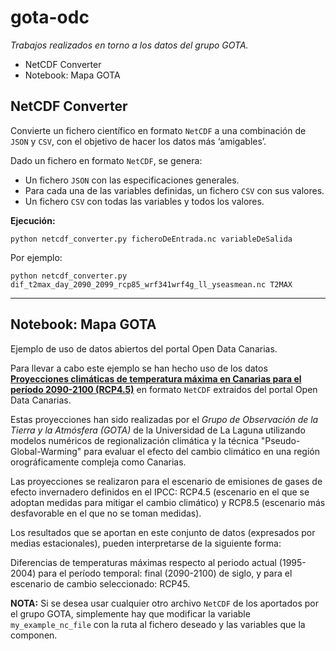 gota-odc
==========

*Trabajos realizados en torno a los datos del grupo GOTA.*

* NetCDF Converter
* Notebook: Mapa GOTA

NetCDF Converter
----------------
Convierte un fichero científico en formato `NetCDF` a una combinación de `JSON` y `CSV`, con el objetivo de hacer los datos más ‘amigables’.

Dado un fichero en formato `NetCDF`, se genera:
* Un fichero `JSON` con las especificaciones generales.
* Para cada una de las variables definidas, un fichero `CSV` con sus valores.
* Un fichero `CSV` con todas las variables y todos los valores.

**Ejecución:**
```
python netcdf_converter.py ficheroDeEntrada.nc variableDeSalida
```

Por ejemplo: 
```
python netcdf_converter.py dif_t2max_day_2090_2099_rcp85_wrf341wrf4g_ll_yseasmean.nc T2MAX
```

---

Notebook: Mapa GOTA
-------------------
Ejemplo de uso de datos abiertos del portal Open Data Canarias.

Para llevar a cabo este ejemplo se han hecho uso de los datos [**Proyecciones climáticas de temperatura máxima en Canarias para el período 2090-2100 (RCP4.5)**](http://www.opendatacanarias.es/datos/dataset/gota-ull-proyecciones-climaticas-de-temperatura-maxima-en-canarias-para-el-periodo-2090-2100-rcp4-5/resource/7c1bc250-73f0-400a-b5e9-ea4f93a30683) en formato `NetCDF` extraidos del portal Open Data Canarias.

Estas proyecciones han sido realizadas por el *Grupo de Observación de la Tierra y la Atmósfera (GOTA)* de la Universidad de La Laguna utilizando modelos numéricos de regionalización climática y la técnica "Pseudo-Global-Warming" para evaluar el efecto del cambio climático en una región orográficamente compleja como Canarias.

Las proyecciones se realizaron para el escenario de emisiones de gases de efecto invernadero definidos en el IPCC: RCP4.5 (escenario en el que se adoptan medidas para mitigar el cambio climático) y RCP8.5 (escenario más desfavorable en el que no se toman medidas).

Los resultados que se aportan en este conjunto de datos (expresados por medias estacionales), pueden interpretarse de la siguiente forma:

Diferencias de temperaturas máximas respecto al periodo actual (1995-2004) para el período temporal: final (2090-2100) de siglo, y para el escenario de cambio seleccionado: RCP45.

**NOTA:** Si se desea usar cualquier otro archivo `NetCDF` de los aportados por el grupo GOTA, simplemente hay que modificar la variable `my_example_nc_file` con la ruta al fichero deseado y las variables que la componen.
